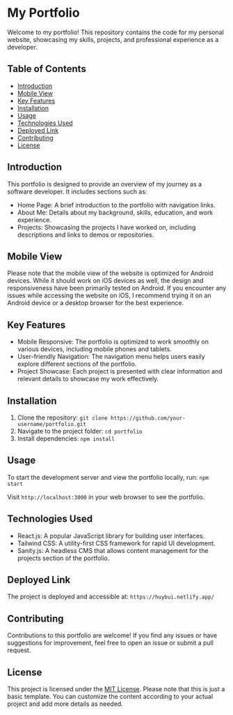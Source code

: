 # My Portfolio

Welcome to my portfolio! This repository contains the code for my personal website, showcasing my skills, projects, and professional experience as a developer.

## Table of Contents
- [Introduction](#introduction)
- [Mobile View](#mobile-view)
- [Key Features](#key-features)
- [Installation](#installation)
- [Usage](#usage)
- [Technologies Used](#technologies-used)
- [Deployed Link](#deployed-link)
- [Contributing](#contributing)
- [License](#license)

## Introduction
This portfolio is designed to provide an overview of my journey as a software developer. It includes sections such as:
- Home Page: A brief introduction to the portfolio with navigation links.
- About Me: Details about my background, skills, education, and work experience.
- Projects: Showcasing the projects I have worked on, including descriptions and links to demos or repositories.

## Mobile View

Please note that the mobile view of the website is optimized for Android devices. While it should work on iOS devices as well, the design and responsiveness have been primarily tested on Android. If you encounter any issues while accessing the website on iOS, I recommend trying it on an Android device or a desktop browser for the best experience.

## Key Features
- Mobile Responsive: The portfolio is optimized to work smoothly on various devices, including mobile phones and tablets.
- User-friendly Navigation: The navigation menu helps users easily explore different sections of the portfolio.
- Project Showcase: Each project is presented with clear information and relevant details to showcase my work effectively.

## Installation
1. Clone the repository: `git clone https://github.com/your-username/portfolio.git`
2. Navigate to the project folder: `cd portfolio`
3. Install dependencies: `npm install`

## Usage
To start the development server and view the portfolio locally, run: `npm start`

Visit `http://localhost:3000` in your web browser to see the portfolio.

## Technologies Used
- React.js: A popular JavaScript library for building user interfaces.
- Tailwind CSS: A utility-first CSS framework for rapid UI development.
- Sanity.js: A headless CMS that allows content management for the projects section of the portfolio.

## Deployed Link

The project is deployed and accessible at: `https://huybui.netlify.app/`

## Contributing
Contributions to this portfolio are welcome! If you find any issues or have suggestions for improvement, feel free to open an issue or submit a pull request.

## License
This project is licensed under the [MIT License](LICENSE).
Please note that this is just a basic template. You can customize the content according to your actual project and add more details as needed.





